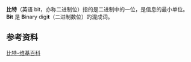 **比特**（英语 bit，亦称二进制位）指的是二进制中的一位，是信息的最小单位。 **Bit** 是 **B**inary digi**t**（二进制数位）的混成词。

## 参考资料
[比特-维基百科](https://zh.wikipedia.org/wiki/%E4%BD%8D%E5%85%83)
